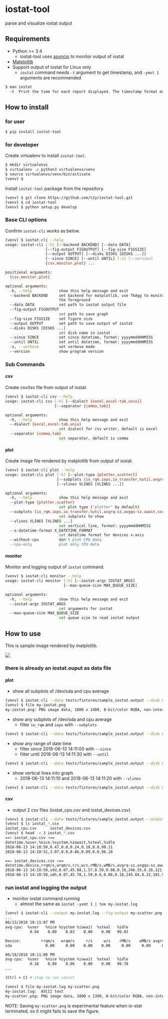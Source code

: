 # iostat-tool

parse and visualize iostat output

## Requirements

* Python >= 3.4
  * iostat-tool uses [asyncio](https://docs.python.org/3/library/asyncio.html) to monitor output of iostat
* [Matplotlib](https://matplotlib.org/)
* Support output of iostat for Linux only
  * `iostat` command needs `-t` argument to get timestamp, and `-ymxt 1` arguments are recommended
```bash
$ man iostat
  -t  Print the time for each report displayed. The timestamp format may depend on the value of the S_TIME_FORMAT environment variable (see below).
```

## How to install

### for user

```bash
$ pip install iostat-tool
```

### for developer

Create virtualenv to install `iostat-tool`.

```bash
$ mkdir virtualenvs
$ virtualenv -p python3 virtualenvs/venv
$ source virtualenvs/venv/bin/activate
(venv) $
```

Install `iostat-tool` package from the repository.

```bash
(venv) $ git clone https://github.com/t2y/iostat-tool.git
(venv) $ cd iostat-tool
(venv) $ python setup.py develop
```

### Base CLI options

Confirm `iostat-cli` works as below.

```bash
(venv) $ iostat-cli --help
usage: iostat-cli [-h] [--backend BACKEND] [--data DATA]
                  [--fig-output FIGOUTPUT] [--fig-size FIGSIZE]
                  [--output OUTPUT] [--disks DISKS [DISKS ...]]
                  [--since SINCE] [--until UNTIL] [-v] [--version]
                  {csv,monitor,plot} ...

positional arguments:
  {csv,monitor,plot}

optional arguments:
  -h, --help            show this help message and exit
  --backend BACKEND     set backend for matplotlib, use TkAgg to monitor in
                        the foreground
  --data DATA           set path to iostat output file
  --fig-output FIGOUTPUT
                        set path to save graph
  --fig-size FIGSIZE    set figure size
  --output OUTPUT       set path to save output of iostat
  --disks DISKS [DISKS ...]
                        set disk name in iostat
  --since SINCE         set since datetime, format: yyyymmddHHMISS
  --until UNTIL         set until datetime, format: yyyymmddHHMISS
  -v, --verbose         set verbose mode
  --version             show program version
```

### Sub Commands

#### csv

Create csv/tsv file from output of iostat.

```bash
(venv) $ iostat-cli csv --help
usage: iostat-cli csv [-h] [--dialect {excel,excel-tab,unix}]
                      [--separator {comma,tab}]

optional arguments:
  -h, --help            show this help message and exit
  --dialect {excel,excel-tab,unix}
                        set dialect for csv writer, default is excel
  --separator {comma,tab}
                        set separator, default is comma
```

#### plot

Create image file rendered by matplotlib from output of iostat.

```bash
(venv) $ iostat-cli plot --help
usage: iostat-cli plot [-h] [--plot-type {plotter,scatter}]
                       [--subplots {io_rqm,iops,io_transfer,%util,avgrq-sz,avgqu-sz,await,svctm} [{io_rqm,iops,io_transfer,%util,avgrq-sz,avgqu-sz,await,svctm} ...]]
                       [--vlines VLINES [VLINES ...]]

optional arguments:
  -h, --help            show this help message and exit
  --plot-type {plotter,scatter}
                        set plot type ("plotter" by default)
  --subplots {io_rqm,iops,io_transfer,%util,avgrq-sz,avgqu-sz,await,svctm} [{io_rqm,iops,io_transfer,%util,avgrq-sz,avgqu-sz,await,svctm} ...]
                        set subplots to show
  --vlines VLINES [VLINES ...]
                        set vertical line, format: yyyymmddHHMISS
  --x-datetime-format X_DATETIME_FORMAT
                        set datetime format for devices x-axis
  --without-cpu         don't plot CPU data
  --cpu-only            plot only CPU data
```

#### monitor

Monitor and logging output of `iostat` command.

```bash
(venv) $ iostat-cli monitor --help
usage: iostat-cli monitor [-h] [--iostat-args IOSTAT_ARGS]
                          [--max-queue-size MAX_QUEUE_SIZE]

optional arguments:
  -h, --help            show this help message and exit
  --iostat-args IOSTAT_ARGS
                        set arguments for iostat
  --max-queue-size MAX_QUEUE_SIZE
                        set queue size to read iostat output
```

## How to use

This is sample image rendered by matplotlib.

![](https://github.com/t2y/iostat-tool/raw/master/tests/fixtures/sample-iostat.png)


### there is already an iostat.ouput as data file

#### plot

* show all subplots of /dev/sda and cpu average

```bash
(venv) $ iostat-cli --data tests/fixtures/sample_iostat.output --disk sda --fig-output my-iostat.png plot
(venv) $ file my-iostat.png
my-iostat.png: PNG image data, 1800 x 1400, 8-bit/color RGBA, non-interlaced
```

* show any subplots of /dev/sda and cpu average
  * filter `io_rqm` and `iops` with `--subplots`

```bash
(venv) $ iostat-cli --data tests/fixtures/sample_iostat.output --disk sda --fig-output my-iostat.png plot --subplots io_rqm iops
```

* show any range of date time
  * filter since 2018-06-13 14:11:00 with `--since`
  * filter until 2018-06-13 14:11:30 with `--until`

```bash
(venv) $ iostat-cli --data tests/fixtures/sample_iostat.output --disk sda --fig-output my-iostat.png --since 20180613141100 --until 20180613141130 plot --subplots await svctm
```

* show vertical lines into graph
  * 2018-06-13 14:11:10 and 2018-06-13 14:11:20 with `--vlines`

```bash
(venv) $ iostat-cli --data tests/fixtures/sample_iostat.output --disk sda --fig-output my-iostat.png --since 20180613141100 --until 20180613141130 plot --subplots await svctm --vlines 20180613141110 20180613141120
```

#### csv

* output 2 csv files (iostat_cpu.csv and iostat_devices.csv)

```bash
(venv) $ iostat-cli --data tests/fixtures/sample_iostat.output --output iostat.csv csv
(venv) $ ls iostat_*.csv
iostat_cpu.csv		iostat_devices.csv
(venv) $ head -n 3 iostat_*.csv
==> iostat_cpu.csv <==
datetime,%user,%nice,%system,%iowait,%steal,%idle
2018-06-13 14:10:50,0.47,0.0,0.24,0.18,0.0,99.11
2018-06-13 14:10:51,3.07,0.0,0.66,0.09,0.0,96.18

==> iostat_devices.csv <==
datetime,device,rrqm/s,wrqm/s,r/s,w/s,rMB/s,wMB/s,avgrq-sz,avgqu-sz,await,r_await,w_await,svctm,%util
2018-06-13 14:10:50,sdd,0.07,45.88,1.57,0.59,0.08,0.18,246.55,0.26,121.04,1.28,436.94,2.07,0.45
2018-06-13 14:10:50,sdh,0.07,45.78,1.59,0.6,0.08,0.18,245.64,0.22,101.97,1.17,367.51,1.89,0.41
```

### run iostat and logging the output

* monitor iostat command running
  * almost the same as `iostat -yxmt 1 | tee my-iostat.log`

```bash
(venv) $ iostat-cli --output my-iostat.log --fig-output my-scatter.png monitor --iostat-args "-yxmt 1"
...
06/13/2018 10:11:07 PM
avg-cpu:  %user   %nice %system %iowait  %steal   %idle
           0.94    0.00    0.03    0.00    0.00   99.03

Device:         rrqm/s   wrqm/s     r/s     w/s    rMB/s    wMB/s avgrq-sz avgqu-sz   await r_await w_await  svctm  %util
sda               0.00     0.00    0.00    0.00     0.00     0.00     0.00     0.00    0.00    0.00    0.00   0.00   0.00

06/18/2018 10:11:08 PM
avg-cpu:  %user   %nice %system %iowait  %steal   %idle
           0.16    0.00    0.06    0.00    0.00   99.78
...

(Ctrl + C) # stop to run iostat
```

```bash
(venv) $ file my-iostat.log my-scatter.png
my-iostat.log:  ASCII text
my-scatter.png: PNG image data, 1800 x 1300, 8-bit/color RGBA, non-interlaced
```

NOTE: Saving `my-scatter.png` is experimental feature when io-stat terminated, so it might fails to save the figure.
